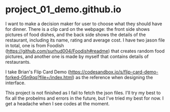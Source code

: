 # project_01_demo.github.io

I want to make a decision maker for user to choose what they should have for dinner. There is a clip card on the webpage: the front side shows pictures of food dishes, and the back side shows the details of the restaurant, including its name, rating and average cost. I have two jason file in total, one is from Foodish (https://github.com/surhud004/Foodish#readme) that creates random food pictures, and another one is made by myself that contains details of restaurants. 

I take Brian's Flip Card Demo (https://codesandbox.io/s/flip-card-demo-forked-05n9qq?file=/index.html) as the reference when designing the interface.

This project is not finished as I fail to fetch the json files. I'll try my best to fix all the probelms and errors in the future, but I've tried my best for now. I get a headache when I see codes at the moment. 
